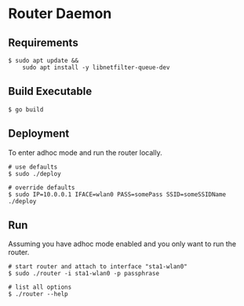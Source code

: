 # Router Daemon
## Requirements
```
$ sudo apt update &&
    sudo apt install -y libnetfilter-queue-dev
```

## Build Executable
```
$ go build
```

## Deployment
To enter adhoc mode and run the router locally.
```
# use defaults
$ sudo ./deploy

# override defaults
$ sudo IP=10.0.0.1 IFACE=wlan0 PASS=somePass SSID=someSSIDName ./deploy
```

## Run
Assuming you have adhoc mode enabled and you only want to run the router.
```
# start router and attach to interface "sta1-wlan0"
$ sudo ./router -i sta1-wlan0 -p passphrase

# list all options
$ ./router --help
```